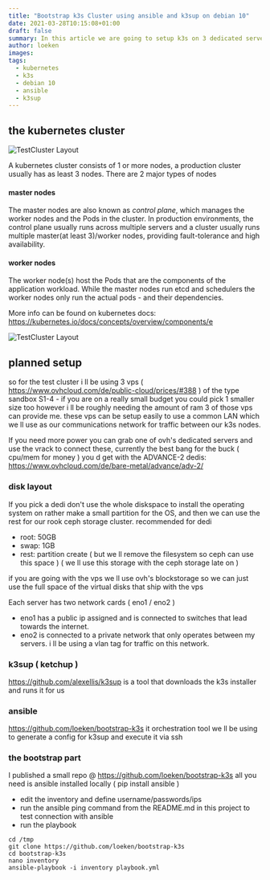 ```yaml
---
title: "Bootstrap k3s Cluster using ansible and k3sup on debian 10"
date: 2021-03-28T10:15:08+01:00
draft: false
summary: In this article we are going to setup k3s on 3 dedicated servers, we ll be using k3sup to do most of the work and trigger the setup by using an ansible playbook
author: loeken
images:
tags:
  - kubernetes
  - k3s
  - debian 10
  - ansible
  - k3sup
---
```

## the kubernetes cluster

![TestCluster Layout](/media/img/components-of-kubernetes.svg)

A kubernetes cluster consists of 1 or more nodes, a production cluster usually has as least 3 nodes. There are 2 major types of nodes
#### master nodes
The master nodes are also known as <i>control plane</i>, which manages the worker nodes and the Pods in the cluster. In production environments, the control plane usually runs across multiple servers and a cluster usually runs multiple master(at least 3)/worker nodes, providing fault-tolerance and high availability.

#### worker nodes
The worker node(s) host the Pods that are the components of the application workload. While the master nodes run etcd and schedulers the worker nodes only run the actual pods - and their dependencies.

More info can be found on kubernetes docs: https://kubernetes.io/docs/concepts/overview/components/e

<div class="row">
<div class="col-sm-6">

![TestCluster Layout](/media/img/k3s_testlab_02.png)

</div>
<div class="col-sm-6">

## planned setup

so for the test cluster i ll be using 3 vps ( https://www.ovhcloud.com/de/public-cloud/prices/#388 ) of the type sandbox S1-4 - if you are on a really small budget you could pick 1 smaller size too however i ll be roughly needing the amount of ram 3 of those vps can provide me. these vps can be setup easily to use a common LAN which we ll use as our communications network for traffic between our k3s nodes.

If you need more power you can grab one of ovh's dedicated servers and use the vrack to connect these, currently the best bang for the buck ( cpu/mem for money ) you d get with the ADVANCE-2 dedis: https://www.ovhcloud.com/de/bare-metal/advance/adv-2/


### disk layout
If you pick a dedi don't use the whole diskspace to install the operating system on rather make a small partition for the OS, and then we can use the rest for our rook ceph storage cluster.
recommended for dedi
- root: 50GB
- swap:  1GB
- rest: partition create ( but we ll remove the filesystem so ceph can use this space ) ( we ll use this storage with the ceph storage late on )

if you are going with the vps we ll use ovh's blockstorage so we can just use the full space of the virtual disks that ship with the vps



Each server has two network cards ( eno1 / eno2 ) 

- eno1 has a public ip assigned and is connected to switches that lead towards the internet.
- eno2 is connected to a private network that only operates between my servers. i ll be using a vlan tag for traffic on this network.

</div>
</div>





### k3sup ( ketchup )
https://github.com/alexellis/k3sup is a tool that downloads the k3s installer and runs it for us

### ansible
https://github.com/loeken/bootstrap-k3s it orchestration tool we ll be using to generate a config for k3sup and execute it via ssh


### the bootstrap part

I published a small repo @ https://github.com/loeken/bootstrap-k3s all you need is ansible installed locally ( pip install ansible ) 
- edit the inventory and define username/passwords/ips
- run the ansible ping command from the README.md in this project to test connection with ansible
- run the playbook

```
cd /tmp
git clone https://github.com/loeken/bootstrap-k3s
cd bootstrap-k3s
nano inventory 
ansible-playbook -i inventory playbook.yml
```